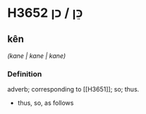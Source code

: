 # H3652 כֵּן / כן

## kên

_(kane | kane | kane)_

### Definition

adverb; corresponding to [[H3651]]; so; thus.

- thus, so, as follows
